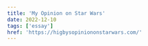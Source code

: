 ```yaml
---
title: 'My Opinion on Star Wars'
date: 2022-12-10
tags: ['essay']
href: 'https://higbysopiniononstarwars.com/'
---
```

